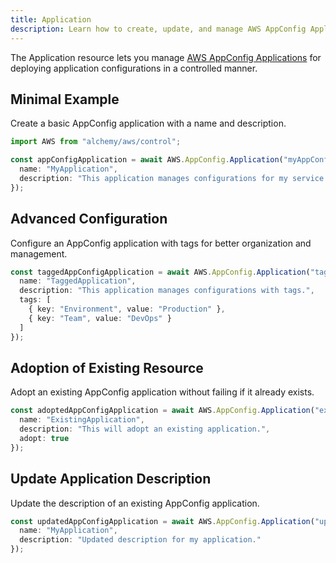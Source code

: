 ```yaml
---
title: Application
description: Learn how to create, update, and manage AWS AppConfig Applications using Alchemy Cloud Control.
---
```



The Application resource lets you manage [AWS AppConfig Applications](https://docs.aws.amazon.com/appconfig/latest/userguide/) for deploying application configurations in a controlled manner.

## Minimal Example

Create a basic AppConfig application with a name and description.

```ts
import AWS from "alchemy/aws/control";

const appConfigApplication = await AWS.AppConfig.Application("myAppConfigApp", {
  name: "MyApplication",
  description: "This application manages configurations for my service."
});
```

## Advanced Configuration

Configure an AppConfig application with tags for better organization and management.

```ts
const taggedAppConfigApplication = await AWS.AppConfig.Application("taggedAppConfigApp", {
  name: "TaggedApplication",
  description: "This application manages configurations with tags.",
  tags: [
    { key: "Environment", value: "Production" },
    { key: "Team", value: "DevOps" }
  ]
});
```

## Adoption of Existing Resource

Adopt an existing AppConfig application without failing if it already exists.

```ts
const adoptedAppConfigApplication = await AWS.AppConfig.Application("existingAppConfigApp", {
  name: "ExistingApplication",
  description: "This will adopt an existing application.",
  adopt: true
});
```

## Update Application Description

Update the description of an existing AppConfig application.

```ts
const updatedAppConfigApplication = await AWS.AppConfig.Application("updateAppConfigApp", {
  name: "MyApplication",
  description: "Updated description for my application."
});
```
